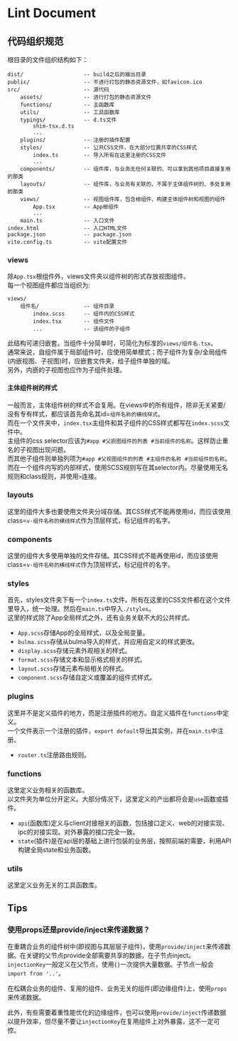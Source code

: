 # Lint Document
## 代码组织规范
根目录的文件组织结构如下：
```
dist/                   -- build之后的输出目录
public/                 -- 不进行打包的静态资源文件，如favicon.ico
src/                    -- 源代码
    assets/             -- 进行打包的静态资源文件
    functions/          -- 主函数库
    utils/              -- 工具函数库
    typings/            -- d.ts文件
        shim-tsx.d.ts
        ...
    plugins/            -- 注册的插件配置
    styles/             -- 公共CSS文件，在大部分位置共享的CSS样式
        index.ts        -- 导入所有在这里注册的CSS文件
        ...
    components/         -- 组件库，与业务无任何关联的、可以拿到其他项目直接复用的那类
    layouts/            -- 组件库，与业务有关联的、不属于主体组件树的、多处复用的那类
    views/              -- 视图组件库，包含根组件、构建主体组件树和视图的组件
        App.tsx         -- App根组件
        ...
    main.ts             -- 入口文件
index.html              -- 入口HTML文件
package.json            -- package.json
vite.config.ts          -- vite配置文件
```
### views
除`App.tsx`根组件外，views文件夹以组件树的形式存放视图组件。  
每一个视图组件都应当组织为:
```
views/
    组件名/              -- 组件目录
        index.scss      -- 组件内的CSS样式
        index.tsx       -- 组件文件
        ...             -- 该组件的子组件
```
此结构可递归嵌套。当组件十分简单时，可简化为标准的`views/组件名.tsx`。  
通常来说，自组件属于局部组件时，应使用简单模式；而子组件为复杂/全局组件(内嵌视图、子视图)时，应嵌套文件夹，给子组件单独的域。  
另外，内嵌的子视图也应作为子组件处理。
#### 主体组件树的样式
一般而言，主体组件树的样式不会复用。在views中的所有组件，除非无关紧要/没有专有样式，都应该首先命名其id=`组件名称的横线样式`。  
而在一个文件夹中，`index.tsx`主组件和其子组件的CSS样式都写在`index.scss`文件中。  
主组件的css selector应该为`#app #父视图组件的列表 #当前组件的名称`。这样防止重名的子视图出现问题。  
而其他子组件则单独列项为`#app #父视图组件的列表 #主组件的名称 #当前组件的名称`。  
而在一个组件内写的内部样式，使用SCSS规则写在其selector内。尽量使用无名规则和class规则，并使用`>`连接。
### layouts
这里的组件大多也要使用文件夹分域存储。其CSS样式不能再使用id，而应该使用class=`v-组件名称的横线样式`作为顶层样式，标记组件的名字。
### components
这里的组件大多使用单独的文件存储。其CSS样式不能再使用id，而应该使用class=`v-组件名称的横线样式`作为顶层样式，标记组件的名字。
### styles
首先，styles文件夹下有一个`index.ts`文件。所有在这里的CSS文件都在这个文件里导入，统一处理。然后在`main.ts`中导入`./styles`。  
这里的样式除了App全局样式之外，还有业务关联不大的公共样式。
* `App.scss`存储App的全局样式，以及全局变量。
* `bulma.scss`存储从bulma导入的样式，并应用自定义的样式更改。
* `display.scss`存储元素外观相关的样式。
* `format.scss`存储文本和显示格式相关的样式。
* `layout.scss`存储元素布局相关的样式。
* `component.scss`存储自定义或覆盖的组件式样式。
### plugins
这里并不是定义插件的地方，而是注册插件的地方。自定义插件在`functions`中定义。  
一个文件表示一个注册的插件，`export default`导出其实例，并在`main.ts`中注册。  
* `router.ts`注册路由规则。
### functions
这里定义业务相关的函数库。  
以文件夹为单位分开定义。大部分情况下，这里定义的产出都将会是`use`函数或插件。
* `api`(函数库)定义与client对接相关的函数，包括接口定义、web的对接实现、ipc的对接实现。对外暴露的接口完全一致。
* `state`(插件)是在api层的基础上进行包装的业务层，按照前端的需要，利用API构建全局state和业务函数。
### utils
这里定义业务无关的工具函数库。

## Tips
### 使用props还是provide/inject来传递数据？
在重耦合业务的组件树中(即视图与其层层子组件)，使用`provide/inject`来传递数据。在关键的父节点provide全部需要共享的数据，在子节点inject。`injectionKey`一般定义在父节点，使用`{}`一次提供大量数据。子节点一般会`import from '..'`。

在松耦合业务的组件、复用的组件、业务无关的组件(即边缘组件)上，使用`props`来传递数据。

此外，有些需要着重性能优化的边缘组件，也可以使用`provide/inject`传递数据以提升效率，但尽量不要让`injectionKey`在复用组件上对外暴露，这不一定可控。